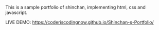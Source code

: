 This is a sample portfolio of shinchan, implementing html, css and javascript.

LIVE DEMO: https://coderiscodingnow.github.io/Shinchan-s-Portfolio/
